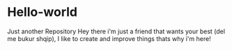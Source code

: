 # Hello-world
Just another Repository
Hey there i'm just a friend that wants your best (del me bukur shqip), 
I like to create and improve things thats why i'm here!
